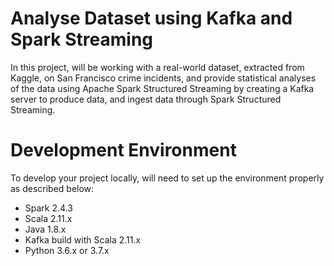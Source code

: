 # Analyse Dataset using Kafka and Spark Streaming

In this project, will be working with a real-world dataset, extracted from Kaggle, on San Francisco crime incidents, and provide statistical analyses of the data using Apache Spark Structured Streaming by creating a Kafka server to produce data, and ingest data through Spark Structured Streaming.

# Development Environment
To develop your project locally, will need to set up the environment properly as described below:
* Spark 2.4.3
* Scala 2.11.x
* Java 1.8.x
* Kafka build with Scala 2.11.x
* Python 3.6.x or 3.7.x

 
